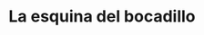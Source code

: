 ---
title: "La esquina del bocadillo"
url: /barbosa/la-esquina-del-bocadillo-carrera-10/
shop: confitería
---